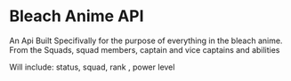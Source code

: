 # Bleach Anime API
 
An Api Built Specifivally for the purpose of everything in the bleach anime. From the Squads, squad members, captain and vice captains and abilities


Will include: status, squad, rank , power level

